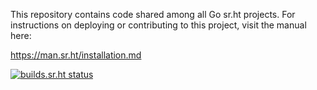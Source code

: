 This repository contains code shared among all Go sr.ht projects.
For instructions on deploying or contributing to this project,
visit the manual here:

https://man.sr.ht/installation.md

[![builds.sr.ht status](https://builds.sr.ht/~sircmpwn/core-go.svg)](https://builds.sr.ht/~sircmpwn/core-go?)
